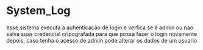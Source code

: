 # System_Log
esse sistema executa a auhenticação de login e verfica se é admin ou nao salva suas credencial cripografada para que possa fazer o login novamente depois, caso tenha o acesso de admin pode alterar os dados de um usuario
